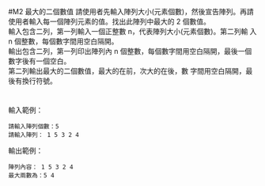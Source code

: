 #M2 最大的二個數值
請使用者先輸入陣列大小(元素個數)，然後宣告陣列。再請使用者輸入每一個陣列元素的值。找出此陣列中最大的 2 個數值。<br>
輸入包含二列，第一列輸入一個正整數 n，代表陣列大小(元素個數)。第二列輸 入 n 個整數，每個數字間用空白隔開。<br>
輸出包含二列，第一列印出陣列內 n 個整數，每個數字間用空白隔開，最後一個 數字後有一個空白。<br>
第二列輸出最大的二個數值，最大的在前，次大的在後，數 字間用空白隔開，最後有換行符號。
#
輸入範例： 
```
請輸入陣列個數：5 
請輸入陣列： 1 5 3 2 4
```
輸出範例：
```
陣列內容： 1 5 3 2 4
最大兩數為：5 4
```
